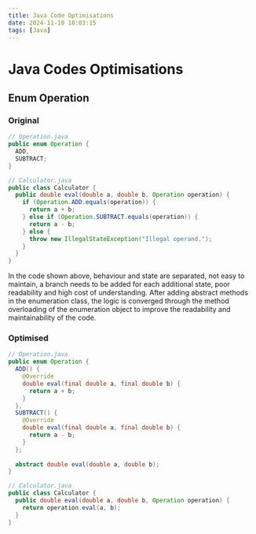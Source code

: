 ```yaml
---
title: Java Code Optimisations
date: 2024-11-10 18:03:15
tags: [Java]
---
```


# Java Codes Optimisations

## Enum Operation

### Original

```java
// Operation.java
public enum Operation {
  ADD,
  SUBTRACT;
}

// Calculator.java
public class Calculator {
  public double eval(double a, double b, Operation operation) {
    if (Operation.ADD.equals(operation)) {
      return a + b;
    } else if (Operation.SUBTRACT.equals(operation)) {
      return a - b;
    } else {
      throw new IllegalStateException("Illegal operand.");
    }
  }
}
```

In the code shown above, behaviour and state are separated, not easy to maintain, a branch needs to be added for each additional state, poor readability and high cost of understanding. After adding abstract methods in the enumeration class, the logic is converged through the method overloading of the enumeration object to improve the readability and maintainability of the code.

### Optimised

```java
// Operation.java
public enum Operation {
  ADD() {
    @Override
    double eval(final double a, final double b) {
      return a + b;
    }
  },
  SUBTRACT() {
    @Override
    double eval(final double a, final double b) {
      return a - b;
    }
  };
  
  abstract double eval(double a, double b);
}

// Calculator.java
public class Calculator {
  public double eval(double a, double b, Operation operation) {
    return operation.eval(a, b);
  }
}
```


